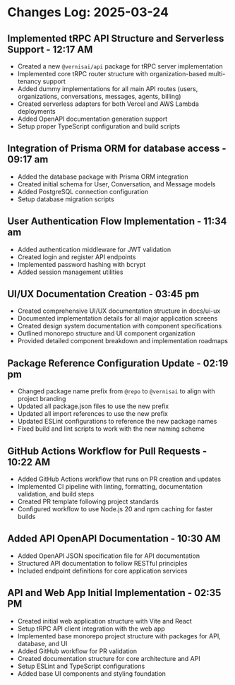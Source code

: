 # Changes Log: 2025-03-24

## Implemented tRPC API Structure and Serverless Support - 12:17 AM

- Created a new `@vernisai/api` package for tRPC server implementation
- Implemented core tRPC router structure with organization-based multi-tenancy support
- Added dummy implementations for all main API routes (users, organizations, conversations, messages, agents, billing)
- Created serverless adapters for both Vercel and AWS Lambda deployments
- Added OpenAPI documentation generation support
- Setup proper TypeScript configuration and build scripts

## Integration of Prisma ORM for database access - 09:17 am

- Added the database package with Prisma ORM integration
- Created initial schema for User, Conversation, and Message models
- Added PostgreSQL connection configuration
- Setup database migration scripts

## User Authentication Flow Implementation - 11:34 am

- Added authentication middleware for JWT validation
- Created login and register API endpoints
- Implemented password hashing with bcrypt
- Added session management utilities

## UI/UX Documentation Creation - 03:45 pm

- Created comprehensive UI/UX documentation structure in docs/ui-ux
- Documented implementation details for all major application screens
- Created design system documentation with component specifications
- Outlined monorepo structure and UI component organization
- Provided detailed component breakdown and implementation roadmaps

## Package Reference Configuration Update - 02:19 pm

- Changed package name prefix from `@repo` to `@vernisai` to align with project branding
- Updated all package.json files to use the new prefix
- Updated all import references to use the new prefix
- Updated ESLint configurations to reference the new package names
- Fixed build and lint scripts to work with the new naming scheme

## GitHub Actions Workflow for Pull Requests - 10:22 AM

- Added GitHub Actions workflow that runs on PR creation and updates
- Implemented CI pipeline with linting, formatting, documentation validation, and build steps
- Created PR template following project standards
- Configured workflow to use Node.js 20 and npm caching for faster builds

## Added API OpenAPI Documentation - 10:30 AM

- Added OpenAPI JSON specification file for API documentation
- Structured API documentation to follow RESTful principles
- Included endpoint definitions for core application services

## API and Web App Initial Implementation - 02:35 PM

- Created initial web application structure with Vite and React
- Setup tRPC API client integration with the web app
- Implemented base monorepo project structure with packages for API, database, and UI
- Added GitHub workflow for PR validation
- Created documentation structure for core architecture and API
- Setup ESLint and TypeScript configurations
- Added base UI components and styling foundation
